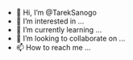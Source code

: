 - 👋 Hi, I’m @TarekSanogo
- 👀 I’m interested in ...
- 🌱 I’m currently learning ...
- 💞️ I’m looking to collaborate on ...
- 📫 How to reach me ...

<!---
TarekSanogo/TarekSanogo is a ✨ special ✨ repository because its `README.md` (this file) appears on your GitHub profile.
You can click the Preview link to take a look at your changes.
--->
